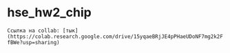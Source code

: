 # hse_hw2_chip

`Ссылка на collab: [тык](https://colab.research.google.com/drive/15yqaeBRjJE4pPHaeUDoNF7mg2k2FfBWe?usp=sharing)`  
